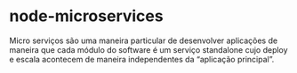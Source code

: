 # node-microservices
Micro serviços são uma maneira particular de desenvolver aplicações de maneira que cada módulo do software é um serviço standalone cujo deploy e escala acontecem de maneira independentes da “aplicação principal”.
